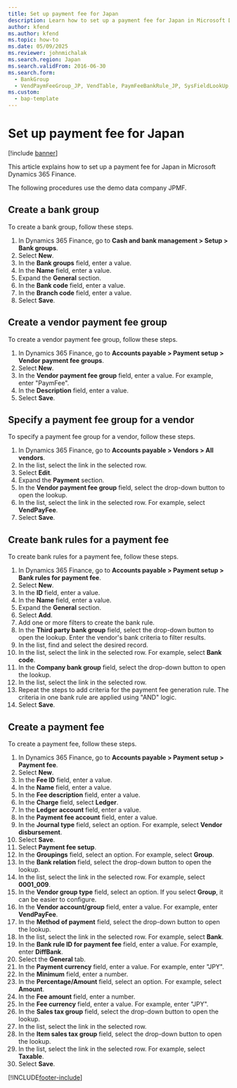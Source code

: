 ```yaml
---
title: Set up payment fee for Japan
description: Learn how to set up a payment fee for Japan in Microsoft Dynamics 365 Finance.
author: kfend
ms.author: kfend
ms.topic: how-to
ms.date: 05/09/2025
ms.reviewer: johnmichalak
ms.search.region: Japan
ms.search.validFrom: 2016-06-30
ms.search.form: 
  - BankGroup
  - VendPaymFeeGroup_JP, VendTable, PaymFeeBankRule_JP, SysFieldLookUp, VendPaymFee, VendPaymModeFee, TaxGroupLookup
ms.custom: 
  - bap-template
---
```


# Set up payment fee for Japan

[!include [banner](../../includes/banner.md)]

This article explains how to set up a payment fee for Japan in Microsoft Dynamics 365 Finance.

The following procedures use the demo data company JPMF.

## Create a bank group

To create a bank group, follow these steps.

1. In Dynamics 365 Finance, go to **Cash and bank management \> Setup \> Bank groups**.
1. Select **New**.
1. In the **Bank groups** field, enter a value.
1. In the **Name** field, enter a value.
1. Expand the **General** section.
1. In the **Bank code** field, enter a value.
1. In the **Branch code** field, enter a value.
1. Select **Save**.

## Create a vendor payment fee group

To create a vendor payment fee group, follow these steps.

1. In Dynamics 365 Finance, go to **Accounts payable \> Payment setup \> Vendor payment fee groups**.
1. Select **New**.
1. In the **Vendor payment fee group** field, enter a value. For example, enter "PaymFee".  
1. In the **Description** field, enter a value.
1. Select **Save**.

## Specify a payment fee group for a vendor

To specify a payment fee group for a vendor, follow these steps.

1. In Dynamics 365 Finance, go to **Accounts payable \> Vendors \> All vendors**.
1. In the list, select the link in the selected row.
1. Select **Edit**.
1. Expand the **Payment** section.
1. In the **Vendor payment fee group** field, select the drop-down button to open the lookup.
1. In the list, select the link in the selected row. For example, select **VendPayFee**.  
1. Select **Save**.

## Create bank rules for a payment fee

To create bank rules for a payment fee, follow these steps.

1. In Dynamics 365 Finance, go to **Accounts payable \> Payment setup \> Bank rules for payment fee**.
1. Select **New**.
1. In the **ID** field, enter a value.
1. In the **Name** field, enter a value.
1. Expand the **General** section.
1. Select **Add**.
1. Add one or more filters to create the bank rule.  
1. In the **Third party bank group** field, select the drop-down button to open the lookup. Enter the vendor's bank criteria to filter results.  
1. In the list, find and select the desired record.
1. In the list, select the link in the selected row. For example, select **Bank code**.  
1. In the **Company bank group** field, select the drop-down button to open the lookup.
1. In the list, select the link in the selected row.
1. Repeat the steps to add criteria for the payment fee generation rule. The criteria in one bank rule are applied using "AND" logic.  
1. Select **Save**.

## Create a payment fee

To create a payment fee, follow these steps.

1. In Dynamics 365 Finance, go to **Accounts payable \> Payment setup \> Payment fee**.
1. Select **New**.
1. In the **Fee ID** field, enter a value.
1. In the **Name** field, enter a value.
1. In the **Fee description** field, enter a value.
1. In the **Charge** field, select **Ledger**.
1. In the **Ledger account** field, enter a value.
1. In the **Payment fee account** field, enter a value.
1. In the **Journal type** field, select an option. For example, select **Vendor disbursement**.  
1. Select **Save**.
1. Select **Payment fee setup**.
1. In the **Groupings** field, select an option. For example, select **Group**.  
1. In the **Bank relation** field, select the drop-down button to open the lookup.
1. In the list, select the link in the selected row. For example, select **0001_009**.  
1. In the **Vendor group type** field, select an option. If you select **Group**, it can be easier to configure.  
1. In the **Vendor account/group** field, enter a value. For example, enter **VendPayFee**.  
1. In the **Method of payment** field, select the drop-down button to open the lookup.
1. In the list, select the link in the selected row. For example, select **Bank**.  
1. In the **Bank rule ID for payment fee** field, enter a value. For example, enter **DiffBank**.  
1. Select the **General** tab.
1. In the **Payment currency** field, enter a value. For example, enter "JPY".  
1. In the **Minimum** field, enter a number. 
1. In the **Percentage/Amount** field, select an option. For example, select **Amount**.  
1. In the **Fee amount** field, enter a number.
1. In the **Fee currency** field, enter a value. For example, enter "JPY".  
1. In the **Sales tax group** field, select the drop-down button to open the lookup.
1. In the list, select the link in the selected row.
1. In the **Item sales tax group** field, select the drop-down button to open the lookup.
1. In the list, select the link in the selected row. For example, select **Taxable**.  
1. Select **Save**.



[!INCLUDE[footer-include](../../../includes/footer-banner.md)]
